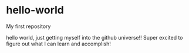 # hello-world
My first repository

hello world, just getting myself into the github universe!! 
Super excited to figure out what I can learn and accomplish! 
